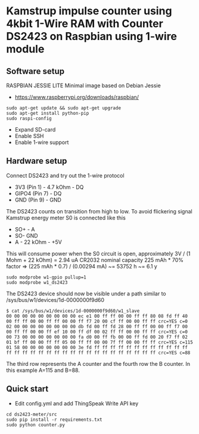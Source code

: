 # Kamstrup impulse counter using 4kbit 1-Wire RAM with Counter DS2423 on Raspbian using 1-wire module

## Software setup

RASPBIAN JESSIE LITE Minimal image based on Debian Jessie
- https://www.raspberrypi.org/downloads/raspbian/

```
sudo apt-get update && sudo apt-get upgrade
sudo apt-get install python-pip
sudo raspi-config 
```

- Expand SD-card
- Enable SSH
- Enable 1-wire support

## Hardware setup

Connect DS2423 and try out the 1-wire protocol
- 3V3 (Pin 1) - 4.7 kOhm - DQ
- GIPO4 (Pin 7) - DQ
- GND (Pin 9) - GND

The DS2423 counts on transition from high to low. To avoid flickering signal Kamstrup energy meter S0 is connected like this
- SO+ - A
- SO- GND
- A - 22 kOhm - +5V

This will consume power when the S0 circuit is open, approximately 3V / (1 Mohm + 22 kOhm) = 2.94 uA
CR2032 nominal capacity 225 mAh * 70% factor => (225 mAh * 0.7) / (0.00294 mA) ~= 53752 h ~= 6.1 y

```
sudo modprobe w1-gpio pullup=1
sudo modprobe w1_ds2423
```

The DS2423 device should now be visible under a path similar to /sys/bus/w1/devices/1d-0000000f9d60

```
$ cat /sys/bus/w1/devices/1d-0000000f9d60/w1_slave 
00 00 00 00 00 00 00 00 00 ec e1 00 ff ff 00 00 ff ff 80 08 fd ff 40 00 ff ff 00 00 ff ff 00 00 ff f7 20 00 cf ff 00 00 ff ff crc=YES c=0
02 00 00 00 00 00 00 00 00 db fd 00 ff fd 28 00 ff ff 00 00 ff f7 00 00 ff ff 00 00 ff ef 10 00 ff df 00 02 ff ff 00 00 ff ff crc=YES c=0
00 73 00 00 00 00 00 00 00 fa d0 00 ff fb 00 00 ff fd 00 20 f7 ff 02 01 bf ff 00 00 ff ff 05 00 ff ff 00 00 7f ff 00 00 ff ff crc=YES c=115
01 58 00 00 00 00 00 00 00 3e fd ff ff ff ff ff ff ff ff ff ff ff ff ff ff ff ff ff ff ff ff ff ff ff ff ff ff ff ff ff ff ff crc=YES c=88
```

The third row represents the A counter and the fourth row the B counter. In this example A=115 and B=88.

## Quick start

- Edit config.yml and add ThingSpeak Write API key

```
cd ds2423-meter/src
sudo pip install -r requirements.txt
sudo python counter.py
```
